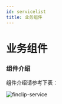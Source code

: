 ```yaml
---
id: servicelist
title: 业务组件
---
```


# 业务组件

### 组件介绍

组件介绍请参考下表：

![finclip-service](img/finclip-service.png)
